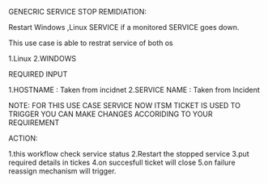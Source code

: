 GENECRIC SERVICE STOP REMIDIATION:

Restart Windows ,Linux  SERVICE  if a monitored SERVICE goes down.

This use case is able to restrat service of both os 

1.Linux
2.WINDOWS

REQUIRED INPUT

1.HOSTNAME : Taken from incidnet
2.SERVICE NAME : Taken from Incident

NOTE: FOR THIS USE CASE SERVICE NOW ITSM TICKET IS USED TO TRIGGER YOU CAN MAKE CHANGES ACCORIDING TO YOUR REQUIREMENT 



ACTION:


1.this workflow check service status 
2.Restart the stopped service
3.put required details in tickes
4.on succesfull ticket will close
5.on failure reassign mechanism will trigger.

